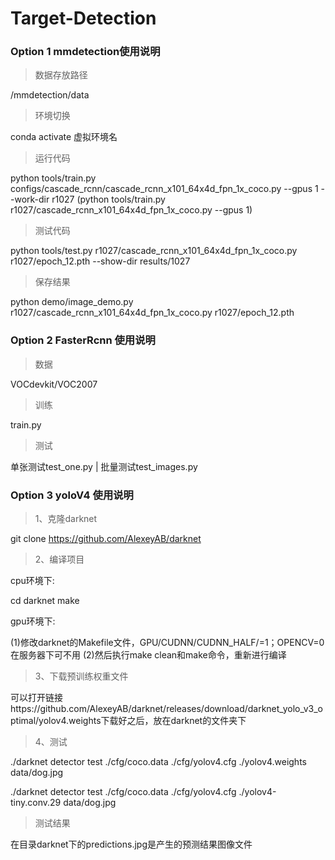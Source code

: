 # Target-Detection

### Option 1 mmdetection使用说明

>  数据存放路径

/mmdetection/data
> 环境切换

conda activate 虚拟环境名
>  运行代码

python tools/train.py configs/cascade_rcnn/cascade_rcnn_x101_64x4d_fpn_1x_coco.py --gpus 1 --work-dir r1027
(python tools/train.py r1027/cascade_rcnn_x101_64x4d_fpn_1x_coco.py --gpus 1)

> 测试代码

python tools/test.py r1027/cascade_rcnn_x101_64x4d_fpn_1x_coco.py r1027/epoch_12.pth --show-dir results/1027
> 保存结果

python demo/image_demo.py r1027/cascade_rcnn_x101_64x4d_fpn_1x_coco.py r1027/epoch_12.pth 

### Option 2 FasterRcnn 使用说明

> 数据

VOCdevkit/VOC2007 

> 训练

train.py

> 测试

单张测试test_one.py | 批量测试test_images.py

### Option 3 yoloV4 使用说明

> 1、克隆darknet

git clone https://github.com/AlexeyAB/darknet
> 2、编译项目

cpu环境下:

cd darknet
make

gpu环境下:

(1)修改darknet的Makefile文件，GPU/CUDNN/CUDNN_HALF/=1；OPENCV=0在服务器下可不用
(2)然后执行make clean和make命令，重新进行编译

> 3、下载预训练权重文件

可以打开链接https://github.com/AlexeyAB/darknet/releases/download/darknet_yolo_v3_optimal/yolov4.weights下载好之后，放在darknet的文件夹下

> 4、测试

./darknet detector test ./cfg/coco.data ./cfg/yolov4.cfg ./yolov4.weights data/dog.jpg


./darknet detector test ./cfg/coco.data ./cfg/yolov4.cfg ./yolov4-tiny.conv.29 data/dog.jpg

> 测试结果

在目录darknet下的predictions.jpg是产生的预测结果图像文件
